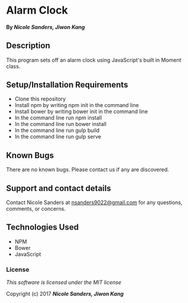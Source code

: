 # Alarm Clock

#### By _**Nicole Sanders, Jiwon Kang**_

## Description

This program sets off an alarm clock using JavaScript's built in Moment class.

## Setup/Installation Requirements

* Clone this repository
* Install npm by writing npm init in the command line
* Install bower by writing bower init in the command line
* In the command line run npm install
* In the command line run bower install
* In the command line run gulp build
* In the command line run gulp serve

## Known Bugs

There are no known bugs. Please contact us if any are discovered.

## Support and contact details

Contact Nicole Sanders at nsanders9022@gmail.com for any questions, comments, or concerns.

## Technologies Used

* NPM
* Bower
* JavaScript

### License

*This software is licensed under the MIT license*

Copyright (c) 2017 **_Nicole Sanders, Jiwon Kang_**

